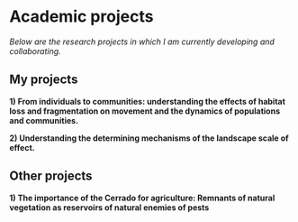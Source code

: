 ---
---

# Academic projects

   *Below are the research projects in which I am currently developing and collaborating.*
    <br />
## My projects

  **1) From individuals to communities: understanding the effects of habitat loss and fragmentation on movement and the dynamics of populations and communities.**
   <br />

  **2) Understanding the determining mechanisms of the landscape scale of effect.**
   <br />
   
## Other projects

   **1) The importance of the Cerrado for agriculture: Remnants of natural vegetation as reservoirs of natural enemies of pests**
    <br />
